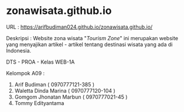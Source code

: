 # zonawisata.github.io

URL : https://arifbudiman024.github.io/zonawisata.github.io/

Deskripsi :
Website zona wisata "<em>Tourism Zone</em>" ini merupakan website yang menyajikan artikel - artikel tentang destinasi wisata yang ada di Indonesia.  


DTS - PROA - Kelas WEB-1A

Kelompok A09 :
1. Arif Budiman ( 0970777121-385 )
2. Waletta Dinda Marina ( 0970777120-104 )
3. Gomgom Jhonatan Marbun ( 0970777021-45 )
4. Tommy Edityantama
